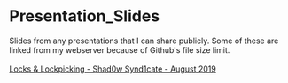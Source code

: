 # Presentation_Slides
Slides from any presentations that I can share publicly. Some of these are linked from my webserver because of Github's file size limit.
<br>
<br>
<a href="http://roccotechnology.com/PresentationsLocksLockpicking_Shad0wSynd1cate_August2019">Locks & Lockpicking - Shad0w Synd1cate - August 2019</a><br>
